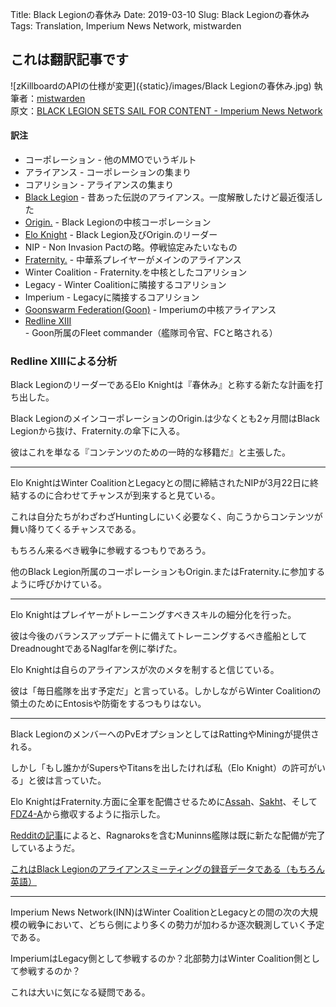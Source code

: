 Title: Black Legionの春休み
Date: 2019-03-10
Slug: Black Legionの春休み
Tags: Translation, Imperium News Network, mistwarden


## これは翻訳記事です
![zKillboardのAPIの仕様が変更]({static}/images/Black Legionの春休み.jpg)
執筆者：[mistwarden](https://imperium.news/author/mistwarden/)  
原文：[BLACK LEGION SETS SAIL FOR CONTENT - Imperium News Network](https://imperium.news/black-legion-sets-sail-for-content/)


#### 訳注
- コーポレーション - 他のMMOでいうギルト
- アライアンス - コーポレーションの集まり
- コアリション - アライアンスの集まり
- [Black Legion](http://evemaps.dotlan.net/alliance/Black_Legion...) - 昔あった伝説のアライアンス。一度解散したけど最近復活した
- [Origin.](http://evemaps.dotlan.net/corp/Origin.) - Black Legionの中核コーポレーション
- [Elo Knight](https://zkillboard.com/character/1511725012/) - Black Legion及びOrigin.のリーダー
- NIP - Non Invasion Pactの略。停戦協定みたいなもの
- [Fraternity.](http://evemaps.dotlan.net/alliance/Fraternity.) - 中華系プレイヤーがメインのアライアンス
- Winter Coalition - Fraternity.を中核としたコアリション
- Legacy - Winter Coalitionに隣接するコアリション
- Imperium - Legacyに隣接するコアリション
- [Goonswarm Federation(Goon)](http://evemaps.dotlan.net/alliance/Goonswarm_Federation) - Imperiumの中核アライアンス
- [Redline XIII](https://zkillboard.com/character/2113754742/) - Goon所属のFleet commander（艦隊司令官、FCと略される）

### Redline XIIIによる分析
Black LegionのリーダーであるElo Knightは『春休み』と称する新たな計画を打ち出した。

Black LegionのメインコーポレーションのOrigin.は少なくとも2ヶ月間はBlack Legionから抜け、Fraternity.の傘下に入る。

彼はこれを単なる『コンテンツのための一時的な移籍だ』と主張した。

----

Elo KnightはWinter CoalitionとLegacyとの間に締結されたNIPが3月22日に終結するのに合わせてチャンスが到来すると見ている。

これは自分たちがわざわざHuntingしにいく必要なく、向こうからコンテンツが舞い降りてくるチャンスである。

もちろん来るべき戦争に参戦するつもりであろう。

他のBlack Legion所属のコーポレーションもOrigin.またはFraternity.に参加するように呼びかけている。

----

Elo Knightはプレイヤーがトレーニングすべきスキルの細分化を行った。

彼は今後のバランスアップデートに備えてトレーニングするべき艦船としてDreadnoughtであるNaglfarを例に挙げた。

Elo Knightは自らのアライアンスが次のメタを制すると信じている。

彼は「毎日艦隊を出す予定だ」と言っている。しかしながらWinter Coalitionの領土のためにEntosisや防衛をするつもりはない。

----

Black LegionのメンバーへのPvEオプションとしてはRattingやMiningが提供される。

しかし「もし誰かがSupersやTitansを出したければ私（Elo Knight）の許可がいる」と彼は言っていた。

Elo KnightはFraternity.方面に全軍を配備させるために[Assah](http://evemaps.dotlan.net/map/Derelik/Assah)、[Sakht](http://evemaps.dotlan.net/map/Aridia/Sakht)、そして[FDZ4-A](http://evemaps.dotlan.net/map/Geminate/FDZ4-A)から撤収するように指示した。

[Redditの記事](https://www.reddit.com/r/Eve/comments/aza2ma/origin_dropping_from_bl/ei6capk/)によると、Ragnaroksを含むMuninns艦隊は既に新たな配備が完了しているようだ。

[これはBlack Legionのアライアンスミーティングの録音データである（もちろん英語）](https://soundcloud.com/user-933545911)

---

Imperium News Network(INN)はWinter CoalitionとLegacyとの間の次の大規模の戦争において、どちら側により多くの勢力が加わるか逐次観測していく予定である。

ImperiumはLegacy側として参戦するのか？北部勢力はWinter Coalition側として参戦するのか？

これは大いに気になる疑問である。
